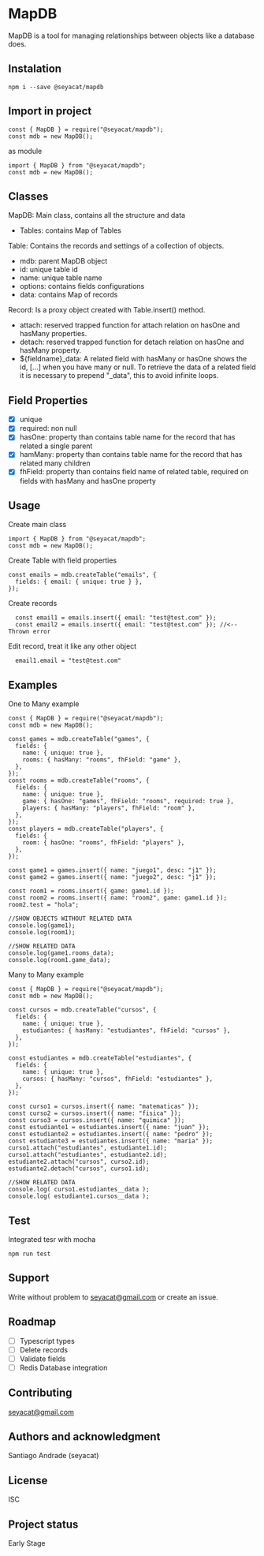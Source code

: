 # MapDB

MapDB is a tool for managing relationships between objects like a database does.

## Instalation

```
npm i --save @seyacat/mapdb
```
## Import in project

```
const { MapDB } = require("@seyacat/mapdb");
const mdb = new MapDB();
```
as module
```
import { MapDB } from "@seyacat/mapdb";
const mdb = new MapDB();
```
## Classes

MapDB: Main class, contains all the structure and data
* Tables: contains Map of Tables

Table: Contains the records and settings of a collection of objects.
* mdb: parent MapDB object
* id: unique table id
* name: unique table name
* options: contains fields configurations
* data: contains Map of records

Record: Is a proxy object created with Table.insert() method.
* attach: reserved trapped function for attach relation on hasOne and hasMany properties.
* detach: reserved trapped function for detach relation on hasOne and hasMany property.
* ${fieldname}_data: A related field with hasMany or hasOne shows the id, [...] when you have many or null.
To retrieve the data of a related field it is necessary to prepend "_data", this to avoid infinite loops.

## Field Properties

* [x] unique
* [x] required: non null
* [x] hasOne: property than contains table name for the record that has related a single parent
* [x] hamMany: property than contains table name for the record that has related many children
* [x] fhField: property than contains field name of related table, required on fields with hasMany and hasOne property

## Usage

Create main class
```
import { MapDB } from "@seyacat/mapdb";
const mdb = new MapDB();
```

Create Table with field properties
```
const emails = mdb.createTable("emails", {
  fields: { email: { unique: true } },
});
```

Create records
```
  const email1 = emails.insert({ email: "test@test.com" });
  const email2 = emails.insert({ email: "test@test.com" }); //<-- Thrown error
```

Edit record, treat it like any other object
``` 
  email1.email = "test@test.com" 
```

## Examples

One to Many example
```
const { MapDB } = require("@seyacat/mapdb");
const mdb = new MapDB();

const games = mdb.createTable("games", {
  fields: {
    name: { unique: true },
    rooms: { hasMany: "rooms", fhField: "game" },
  },
});
const rooms = mdb.createTable("rooms", {
  fields: {
    name: { unique: true },
    game: { hasOne: "games", fhField: "rooms", required: true },
    players: { hasMany: "players", fhField: "room" },
  },
});
const players = mdb.createTable("players", {
  fields: {
    room: { hasOne: "rooms", fhField: "players" },
  },
});

const game1 = games.insert({ name: "juego1", desc: "j1" });
const game2 = games.insert({ name: "juego2", desc: "j1" });

const room1 = rooms.insert({ game: game1.id });
const room2 = rooms.insert({ name: "room2", game: game1.id });
room2.test = "hola";

//SHOW OBJECTS WITHOUT RELATED DATA
console.log(game1);
console.log(room1);

//SHOW RELATED DATA
console.log(game1.rooms_data);
console.log(room1.game_data);
```

Many to Many example
```
const { MapDB } = require("@seyacat/mapdb");
const mdb = new MapDB();

const cursos = mdb.createTable("cursos", {
  fields: {
    name: { unique: true },
    estudiantes: { hasMany: "estudiantes", fhField: "cursos" },
  },
});

const estudiantes = mdb.createTable("estudiantes", {
  fields: {
    name: { unique: true },
    cursos: { hasMany: "cursos", fhField: "estudiantes" },
  },
});

const curso1 = cursos.insert({ name: "matematicas" });
const curso2 = cursos.insert({ name: "fisica" });
const curso3 = cursos.insert({ name: "quimica" });
const estudiante1 = estudiantes.insert({ name: "juan" });
const estudiante2 = estudiantes.insert({ name: "pedro" });
const estudiante3 = estudiantes.insert({ name: "maria" });
curso1.attach("estudiantes", estudiante1.id);
curso1.attach("estudiantes", estudiante2.id);
estudiante2.attach("cursos", curso2.id);
estudiante2.detach("cursos", curso1.id);

//SHOW RELATED DATA
console.log( curso1.estudiantes__data );
console.log( estudiante1.cursos__data );
```
## Test

Integrated tesr with mocha
```
npm run test
```

## Support
Write without problem to seyacat@gmail.com or create an issue.

## Roadmap

* [ ] Typescript types
* [ ] Delete records
* [ ] Validate fields
* [ ] Redis Database integration 

## Contributing

seyacat@gmail.com

## Authors and acknowledgment

Santiago Andrade (seyacat)

## License
ISC

## Project status
Early Stage



